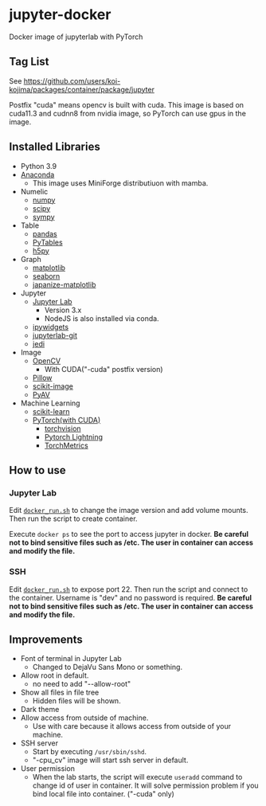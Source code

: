 # jupyter-docker

Docker image of jupyterlab with PyTorch

## Tag List

See https://github.com/users/koi-kojima/packages/container/package/jupyter

Postfix "cuda" means opencv is built with cuda.
This image is based on cuda11.3 and cudnn8 from nvidia image, so PyTorch can use gpus in the image.

## Installed Libraries

* Python 3.9
* [Anaconda](https://github.com/conda-forge/miniforge)
  * This image uses MiniForge distributiuon with mamba.
* Numelic
  * [numpy](https://numpy.org/doc/stable/user/index.html)
  * [scipy](https://docs.scipy.org/doc/scipy/reference/)
  * [sympy](https://www.sympy.org/en/index.html)
* Table
  * [pandas](https://pandas.pydata.org/docs/index.html)
  * [PyTables](https://pypi.org/project/tables/)
  * [h5py](https://docs.h5py.org/en/stable/)
* Graph
  * [matplotlib](https://matplotlib.org/stable/api/index.html)
  * [seaborn](https://seaborn.pydata.org/)
  * [japanize-matplotlib](https://github.com/uehara1414/japanize-matplotlib)
* Jupyter
  * [Jupyter Lab](https://jupyterlab.readthedocs.io/en/stable/)
    * Version 3.x
    * NodeJS is also installed via conda.
  * [ipywidgets](https://ipywidgets.readthedocs.io/en/latest/)
  * [jupyterlab-git](https://github.com/jupyterlab/jupyterlab-git)
  * [jedi](https://github.com/davidhalter/jedi)
* Image
  * [OpenCV](https://docs.opencv.org/master/)
    * With CUDA("-cuda" postfix version)
  * [Pillow](https://pillow.readthedocs.io/en/stable/)
  * [scikit-image](https://scikit-image.org/)
  * [PyAV](https://github.com/PyAV-Org/PyAV)
* Machine Learning
  * [scikit-learn](https://scikit-learn.org/stable/user_guide.html)
  * [PyTorch(with CUDA)](https://pytorch.org/)
    * [torchvision](https://pytorch.org/vision/stable/index.html)
    * [Pytorch Lightning](https://www.pytorchlightning.ai/)
    * [TorchMetrics](https://torchmetrics.readthedocs.io/en/stable/)

## How to use

### Jupyter Lab
Edit [`docker_run.sh`](https://github.com/koi-kojima/jupyter-docker/blob/main/docker_run.sh) to change the image version and add volume mounts.
Then run the script to create container.

Execute `docker ps` to see the port to access jupyter in docker.
**Be careful not to bind sensitive files such as /etc. The user in container can access and modify the file.**

### SSH
Edit [`docker_run.sh`](https://github.com/koi-kojima/jupyter-docker/blob/main/docker_run.sh) to expose port 22.
Then run the script and connect to the container.
Username is "dev" and no password is required.
**Be careful not to bind sensitive files such as /etc. The user in container can access and modify the file.**

## Improvements

* Font of terminal in Jupyter Lab
  * Changed to DejaVu Sans Mono or something.
* Allow root in default.
  * no need to add "--allow-root"
* Show all files in file tree
  * Hidden files will be shown.
* Dark theme
* Allow access from outside of machine.
  * Use with care because it allows access from outside of your machine.
* SSH server
  * Start by executing `/usr/sbin/sshd`.
  * "-cpu\_cv" image will start ssh server in default.
* User permission
  * When the lab starts, the script will execute `useradd` command to change id of user in container. It will solve permission problem if you bind local file into container. ("-cuda" only)
